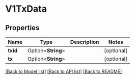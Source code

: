 # V1TxData

## Properties

| Name     | Type               | Description | Notes      |
| -------- | ------------------ | ----------- | ---------- |
| **txid** | Option<**String**> |             | [optional] |
| **tx**   | Option<**String**> |             | [optional] |

[[Back to Model list]](../README.md#documentation-for-models) [[Back to API list]](../README.md#documentation-for-api-endpoints) [[Back to README]](../README.md)
